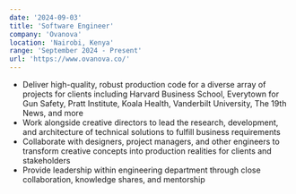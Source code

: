 ```yaml
---
date: '2024-09-03'
title: 'Software Engineer'
company: 'Ovanova'
location: 'Nairobi, Kenya'
range: 'September 2024 - Present'
url: 'https://www.ovanova.co/'
---
```


- Deliver high-quality, robust production code for a diverse array of projects for clients including Harvard Business School, Everytown for Gun Safety, Pratt Institute, Koala Health, Vanderbilt University, The 19th News, and more
- Work alongside creative directors to lead the research, development, and architecture of technical solutions to fulfill business requirements
- Collaborate with designers, project managers, and other engineers to transform creative concepts into production realities for clients and stakeholders
- Provide leadership within engineering department through close collaboration, knowledge shares, and mentorship
